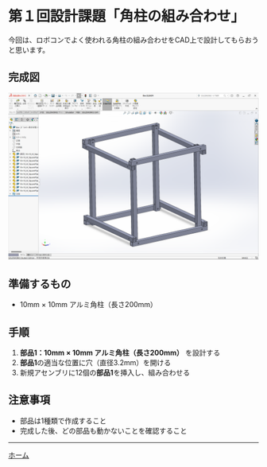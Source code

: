 # 第１回設計課題「角柱の組み合わせ」

今回は、ロボコンでよく使われる角柱の組み合わせをCAD上で設計してもらおうと思います。

## 完成図
![スクリーンショット (27) 1](./img/%E3%82%B9%E3%82%AF%E3%83%AA%E3%83%BC%E3%83%B3%E3%82%B7%E3%83%A7%E3%83%83%E3%83%88%20(27).png)


## 準備するもの
* 10mm × 10mm アルミ角柱（長さ200mm）

## 手順
1. **部品1：10mm × 10mm アルミ角柱（長さ200mm）** を設計する
2. **部品1**の適当な位置に穴（直径3.2mm）を開ける
3. 新規アセンブリに12個の**部品1**を挿入し、組み合わせる

## 注意事項
* 部品は1種類で作成すること
* 完成した後、どの部品も動かないことを確認すること

---

[ホーム](index.md)
